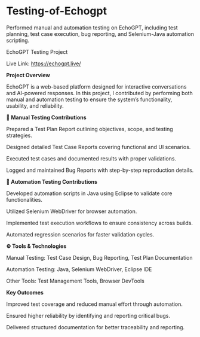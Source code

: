 # Testing-of-Echogpt
Performed manual and automation testing on EchoGPT, including test planning, test case execution, bug reporting, and Selenium-Java automation scripting.

EchoGPT Testing Project

Live Link: https://echogpt.live/

****Project Overview****

EchoGPT is a web-based platform designed for interactive conversations and AI-powered responses.
In this project, I contributed by performing both manual and automation testing to ensure the system’s functionality, usability, and reliability.

**📝 Manual Testing Contributions**

Prepared a Test Plan Report outlining objectives, scope, and testing strategies.

Designed detailed Test Case Reports covering functional and UI scenarios.

Executed test cases and documented results with proper validations.

Logged and maintained Bug Reports with step-by-step reproduction details.

**🤖 Automation Testing Contributions**

Developed automation scripts in Java using Eclipse to validate core functionalities.

Utilized Selenium WebDriver for browser automation.

Implemented test execution workflows to ensure consistency across builds.

Automated regression scenarios for faster validation cycles.

**⚙️ Tools & Technologies**

Manual Testing: Test Case Design, Bug Reporting, Test Plan Documentation

Automation Testing: Java, Selenium WebDriver, Eclipse IDE

Other Tools: Test Management Tools, Browser DevTools

**Key Outcomes**

Improved test coverage and reduced manual effort through automation.

Ensured higher reliability by identifying and reporting critical bugs.

Delivered structured documentation for better traceability and reporting.
